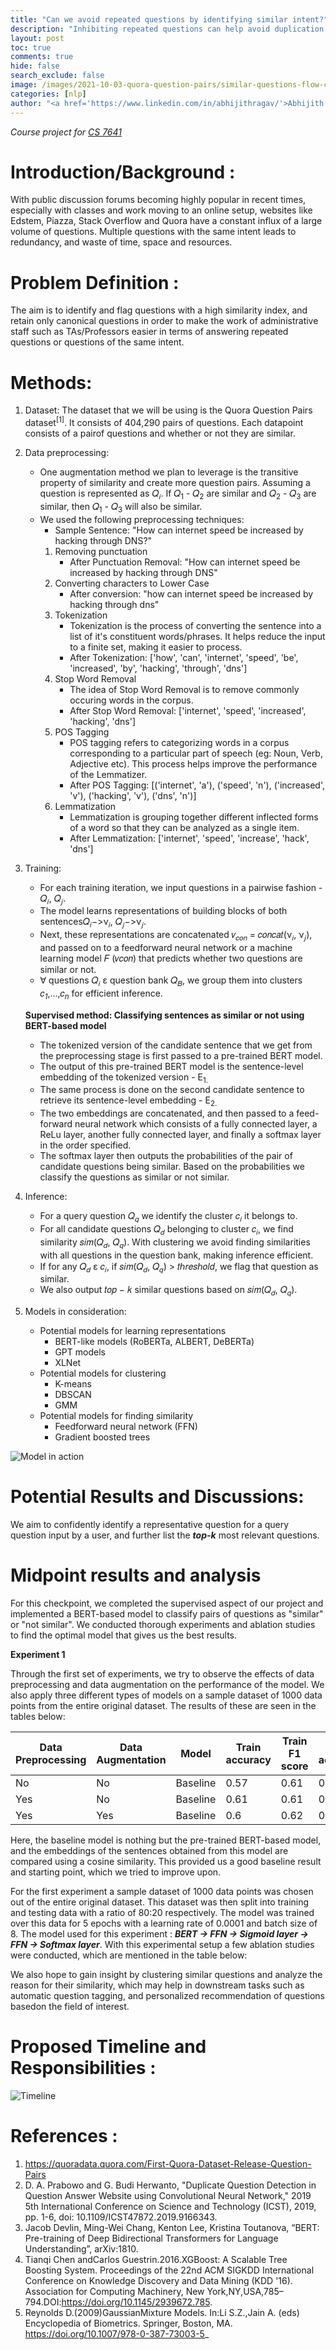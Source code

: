 ```yaml
---
title: "Can we avoid repeated questions by identifying similar intent?"
description: "Inhibiting repeated questions can help avoid duplication of efforts"
layout: post
toc: true
comments: true
hide: false
search_exclude: false
image: /images/2021-10-03-quora-question-pairs/similar-questions-flow-chart.png
categories: [nlp]
author: "<a href='https://www.linkedin.com/in/abhijithragav/'>Abhijith Ragav</a>, <a href='https://www.linkedin.com/in/ajish-sekar/'>Ajish Sekar</a>, <a href='https://www.linkedin.com/in/naveen-1999/'>Naveen Narayanan</a>, <a href='https://www.linkedin.com/in/pranav-guruprasad-82697514a/'>Pranav Guruprasad</a>, <a href='https://www.linkedin.com/in/yash-jakhotiya/'>Yash Jakhotiya</a>"
---
```


_Course project for [CS 7641](https://mahdi-roozbahani.github.io/CS46417641-fall2021/)_

# Introduction/Background :

With public discussion forums becoming highly popular in recent times, especially with classes and work moving to an online setup, websites like Edstem, Piazza, Stack Overflow and Quora have a constant influx of a large volume of questions. Multiple questions with the same intent leads to redundancy, and waste of time, space and resources.

# Problem Definition :

The aim is to identify and flag questions with a high similarity index, and retain only canonical questions in order to make the work of administrative staff such as TAs/Professors easier in terms of answering repeated questions or questions of the same intent.

# Methods:

1. Dataset: The dataset that we will be using is the Quora Question Pairs dataset<sup>[1]</sup>. It consists of 404,290 pairs of questions. Each datapoint consists of a pairof questions and whether
or not they are similar.


2. Data preprocessing:
    - One augmentation method we plan to leverage is the transitive property of similarity and create more question pairs. Assuming a question is represented as 𝑄<sub>𝑖</sub>. If 𝑄<sub>1</sub> - 𝑄<sub>2</sub> are similar and 𝑄<sub>2</sub> - 𝑄<sub>3</sub> are similar, then 𝑄<sub>1</sub> - 𝑄<sub>3</sub> will also be similar.
    - We used the following preprocessing techniques:
        -   Sample Sentence: "How can internet speed be increased by hacking through DNS?"
        1. Removing punctuation
            - After Punctuation Removal: "How can internet speed be increased by hacking through DNS"
        2. Converting characters to Lower Case
            - After conversion: "how can internet speed be increased by hacking through dns"
        3. Tokenization
            - Tokenization is the process of converting the sentence into a list of it's constituent words/phrases. It helps reduce the input to a finite set, making it easier to process.
            - After Tokenization: ['how', 'can', 'internet', 'speed', 'be', 'increased', 'by', 'hacking', 'through', 'dns']
        4. Stop Word Removal
            - The idea of Stop Word Removal is to remove commonly occuring words in the corpus.
            - After Stop Word Removal: ['internet', 'speed', 'increased', 'hacking', 'dns']
        5. POS Tagging
            - POS tagging refers to categorizing words in a corpus corresponding to a particular part of speech (eg: Noun, Verb, Adjective etc). This process helps improve the performance of the Lemmatizer.
            - After POS Tagging: [('internet', 'a'), ('speed', 'n'), ('increased', 'v'), ('hacking', 'v'), ('dns', 'n')]
        6. Lemmatization
            - Lemmatization is grouping together different inflected forms of a word so that they can be analyzed as a single item.
            - After Lemmatization: ['internet', 'speed', 'increase', 'hack', 'dns']

3. Training:
    - For each training iteration, we input questions in a pairwise fashion - 𝑄<sub>𝑖</sub>, 𝑄<sub>𝑗</sub>.
    - The model learns representations of building blocks of both sentences𝑄<sub>𝑖</sub>−>ν<sub>𝑖</sub>, 𝑄<sub>𝑗</sub>−>ν<sub>𝑗</sub>.
    - Next, these representations are concatenated 𝑣<sub>𝑐𝑜𝑛</sub> = 𝑐𝑜𝑛𝑐𝑎𝑡(ν<sub>𝑖</sub>, ν<sub>𝑗</sub>), and passed on to a feedforward neural network or a machine learning model 𝐹 (𝑣𝑐𝑜𝑛) that predicts whether two questions are similar or not.
    - ∀ questions 𝑄<sub>𝑖</sub> ε question bank 𝑄<sub>𝐵</sub>, we group them into clusters 𝑐<sub>_1_</sub>,...,𝑐<sub>_n_</sub> for efficient inference.

    **Supervised method: Classifying sentences as similar or not using  BERT-based model**
    - The tokenized version of the candidate sentence that we get from the preprocessing stage is first passed to a pre-trained BERT model.
    - The output of this pre-trained BERT model is the sentence-level embedding of the tokenized version - E<sub>1.
    - The same process is done on the second candidate sentence to retrieve its sentence-level embedding - E<sub>2.
    - The two embeddings are concatenated, and then passed to a feed-forward neural network which consists of a fully connected layer, a ReLu layer, another fully       connected layer, and finally a softmax layer in the order specified.
    - The softmax layer then outputs the probabilities of the pair of candidate questions being similar. Based on the probabilities we classify the questions as         similar or not similar.
    

4. Inference:
    - For a query question 𝑄<sub>𝑞</sub> we identify the cluster 𝑐<sub>𝑖</sub> it belongs to.
    - For all candidate questions 𝑄<sub>𝑑</sub> belonging to cluster 𝑐<sub>𝑖</sub>, we find similarity 𝑠𝑖𝑚(𝑄<sub>𝑑</sub>, 𝑄<sub>𝑞</sub>). With clustering we avoid finding similarities with all questions in the question bank, making inference efficient.
    - If for any 𝑄<sub>𝑑</sub> ε 𝑐<sub>𝑖</sub>, if 𝑠𝑖𝑚(𝑄<sub>𝑑</sub>, 𝑄<sub>𝑞</sub>) > 𝑡ℎ𝑟𝑒𝑠ℎ𝑜𝑙𝑑, we flag that question as similar.
    - We also output 𝑡𝑜𝑝 − 𝑘 similar questions based on 𝑠𝑖𝑚(𝑄<sub>𝑑</sub>, 𝑄<sub>𝑞</sub>).


5. Models in consideration:
    - Potential models for learning representations
        - BERT-like models (RoBERTa, ALBERT, DeBERTa) 
        - GPT models
        - XLNet
    - Potential models for clustering
        - K-means
        - DBSCAN
        - GMM
    - Potential models for finding similarity
        - Feedforward neural network (FFN)
        - Gradient boosted trees

![](https://yashjakhotiya.github.io/blog//images/2021-10-03-quora-question-pairs/similar-questions-flow-chart.png "Model in action") 



# Potential Results and Discussions:
We aim to confidently identify a representative question for a
query question input by a user, and further list the **_top-k_** most
relevant questions.

# Midpoint results and analysis

For this checkpoint, we completed the supervised aspect of our project and implemented a BERT-based model to classify pairs of questions as "similar" or "not similar". We conducted thorough experiments and ablation studies to find the optimal model that gives us the best results. 
 
**Experiment 1**
    
Through the first set of experiments, we try to observe the effects of data preprocessing and data augmentation on the performance of the model. We also apply three different types of models on a sample dataset of 1000 data points from the entire original dataset. The results of these are seen in the tables below:

| Data Preprocessing  | Data Augmentation  | Model | Train accuracy | Train F1 score | Test accuracy | Test F1 score |
|---|---|---|---|---|---|---|
| No  |  No |  Baseline | 0.57  | 0.61  | 0.42  | 0.58  |
| Yes  | No  | Baseline | 0.61  | 0.61  | 0.57  | 0.62 |
| Yes  | Yes  | Baseline| 0.6  |  0.62 |  0.61 |  0.6 |
    
Here, the baseline model is nothing but the pre-trained BERT-based model, and the embeddings of the sentences obtained from this model are compared using a cosine similarity. This provided us a good baseline result and starting point, which we tried to improve upon.
    

For the first experiment a sample dataset of 1000 data points was chosen out of the entire original dataset. This dataset was then split into training and testing data with a ratio of 80:20 respectively. The model was trained over this data for 5 epochs with a learning rate of 0.0001 and batch size of 8. The model used for this experiment : ***BERT -> FFN -> Sigmoid layer -> FFN -> Softmax layer***. With this experimental setup a few ablation studies were conducted, which are mentioned in the table below:



    

We also hope to gain insight by clustering similar questions and
analyze the reason for their similarity, which may help in
downstream tasks such as automatic question tagging, and
personalized recommendation of questions basedon the field of
interest.

# Proposed Timeline and Responsibilities :
![](https://yashjakhotiya.github.io/blog/images/2021-10-03-quora-question-pairs/timeline.png "Timeline") 


# References :
1. https://quoradata.quora.com/First-Quora-Dataset-Release-Question-Pairs
2. D. A. Prabowo and G. Budi Herwanto, "Duplicate Question Detection in Question Answer Website using Convolutional Neural Network," 2019 5th International Conference on Science and Technology (ICST), 2019, pp. 1-6, doi: 10.1109/ICST47872.2019.9166343.
3. Jacob Devlin, Ming-Wei Chang, Kenton Lee, Kristina
Toutanova, “BERT: Pre-training of Deep Bidirectional
Transformers for Language Understanding”, arXiv:1810.
4. Tianqi Chen andCarlos Guestrin.2016.XGBoost: A Scalable Tree Boosting System. Proceedings of the 22nd ACM SIGKDD International Conference on Knowledge Discovery and Data Mining (KDD '16). Association for Computing Machinery, New York,NY,USA,785–794.DOI:https://doi.org/10.1145/2939672.785.
5. Reynolds D.(2009)GaussianMixture Models. In:Li S.Z.,Jain A. (eds) Encyclopedia of Biometrics. Springer, Boston, MA. https://doi.org/10.1007/978-0-387-73003-5_
